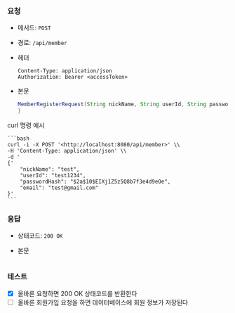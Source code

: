 ### 요청

- 메서드: `POST`
- 경로: `/api/member`
- 헤더

    ```
    Content-Type: application/json
    Authorization: Bearer <accessToken>
    ```

- 본문

    ```java
    MemberRegisterRequest(String nickName, String userId, String passwordHash, String email) {
    }
    ```
 curl 명령 예시

    ```bash
    curl -i -X POST '<http://localhost:8080/api/member>' \\
    -H 'Content-Type: application/json' \\
    -d '
    {'
        "nickName": "test",
        "userId": "test1234",
        "passwordHash": "$2a$10$EIXj1Z5z5Q8b7f3e4d9eOe",
        "email": "test@gmail.com"
    }'
    ```

### 응답

- 상태코드: `200 OK`
- 본문

    ```java

    ```


### 테스트

- [x] 올바른 요청하면 200 OK 상태코드를 반환한다
- [ ] 올바른 회원가입 요청을 하면 데이터베이스에 회원 정보가 저장된다
